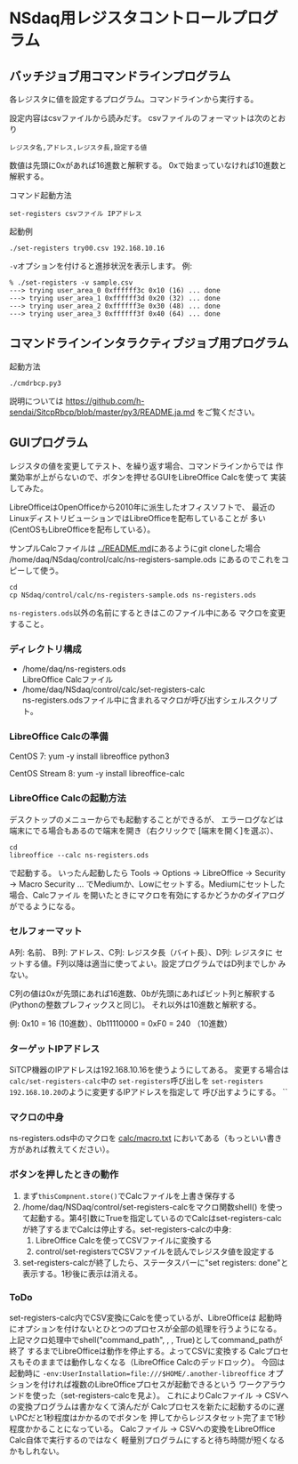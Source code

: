 # NSdaq用レジスタコントロールプログラム

## バッチジョブ用コマンドラインプログラム

各レジスタに値を設定するプログラム。コマンドラインから実行する。

設定内容はcsvファイルから読みだす。
csvファイルのフォーマットは次のとおり

```
レジスタ名,アドレス,レジスタ長,設定する値
```

数値は先頭に0xがあれば16進数と解釈する。
0xで始まっていなければ10進数と解釈する。

コマンド起動方法

```
set-registers csvファイル IPアドレス
```

起動例
```
./set-registers try00.csv 192.168.10.16
```

``-v``オプションを付けると進捗状況を表示します。
例:

```
% ./set-registers -v sample.csv
---> trying user_area_0 0xffffff3c 0x10 (16) ... done
---> trying user_area_1 0xffffff3d 0x20 (32) ... done
---> trying user_area_2 0xffffff3e 0x30 (48) ... done
---> trying user_area_3 0xffffff3f 0x40 (64) ... done
```

## コマンドラインインタラクティブジョブ用プログラム

起動方法

```
./cmdrbcp.py3
```
説明については
https://github.com/h-sendai/SitcpRbcp/blob/master/py3/README.ja.md
をご覧ください。

## GUIプログラム

レジスタの値を変更してテスト、を繰り返す場合、コマンドラインからでは
作業効率が上がらないので、ボタンを押せるGUIをLibreOffice Calcを使って
実装してみた。

LibreOfficeはOpenOfficeから2010年に派生したオフィスソフトで、
最近のLinuxディストリビューションではLibreOfficeを配布していることが
多い(CentOSもLibreOfficeを配布している）。

サンプルCalcファイルは
[../README.md](../README.md)にあるようにgit cloneした場合
/home/daq/NSdaq/control/calc/ns-registers-sample.ods
にあるのでこれをコピーして使う。

```
cd
cp NSdaq/control/calc/ns-registers-sample.ods ns-registers.ods
```

``ns-registers.ods``以外の名前にするときはこのファイル中にある
マクロを変更すること。

### ディレクトリ構成

- /home/daq/ns-registers.ods<br>
  LibreOffice Calcファイル
- /home/daq/NSdaq/control/calc/set-registers-calc<br>
  ns-registers.odsファイル中に含まれるマクロが呼び出すシェルスクリプト。

### LibreOffice Calcの準備

CentOS 7: yum -y install libreoffice python3

CentOS Stream 8: yum -y install libreoffice-calc

### LibreOffice Calcの起動方法

デスクトップのメニューからでも起動することができるが、
エラーログなどは端末にでる場合もあるので端末を開き（右クリックで
[端末を開く]を選ぶ）、

```
cd
libreoffice --calc ns-registers.ods
```

で起動する。
いったん起動したら
Tools -> Options -> LibreOffice -> Security -> Macro Security ...
でMediumか、Lowにセットする。Mediumにセットした場合、Calcファイル
を開いたときにマクロを有効にするかどうかのダイアログがでるようになる。

### セルフォーマット

A列: 名前、 B列: アドレス、C列: レジスタ長（バイト長）、D列: レジスタに
セットする値。F列以降は適当に使ってよい。設定プログラムではD列までしか
みない。

C列の値は0xが先頭にあれば16進数、0bが先頭にあればビット列と解釈する
(Pythonの整数プレフィックスと同じ)。
それ以外は10進数と解釈する。

例: 0x10 = 16 (10進数）、0b11110000 = 0xF0 = 240 （10進数）

### ターゲットIPアドレス

SiTCP機器のIPアドレスは192.168.10.16を使うようにしてある。
変更する場合は``calc/set-registers-calc``中の
``set-registers``呼び出しを
``set-registers 192.168.10.20``のように変更するIPアドレスを指定して
呼び出すようにする。
``

### マクロの中身

ns-registers.ods中のマクロを
[calc/macro.txt](calc/macro.txt)
においてある（もっといい書き方があれば教えてください）。

### ボタンを押したときの動作

1. まず``thisCompnent.store()``でCalcファイルを上書き保存する
2. /home/daq/NSDaq/control/set-registers-calcをマクロ関数shell()
を使って起動する。第4引数にTrueを指定しているのでCalcはset-registers-calc
が終了するまでCalcは停止する。set-registers-calcの中身:
    1. LibreOffice Calcを使ってCSVファイルに変換する
    2. control/set-registersでCSVファイルを読んでレジスタ値を設定する
3. set-registers-calcが終了したら、ステータスバーに"set registers: done"と表示する。1秒後に表示は消える。

### ToDo

set-registers-calc内でCSV変換にCalcを使っているが、LibreOfficeは
起動時にオプションを付けないとひとつのプロセスが全部の処理を行うようになる。
上記マクロ処理中でshell("command_path", , , True)としてcommand_pathが終了
するまでLibreOfficeは動作を停止する。よってCSVに変換する
Calcプロセスもそのままでは動作しなくなる（LibreOffice Calcのデッドロック）。
今回は起動時に
``-env:UserInstallation=file:///$HOME/.another-libreoffice``
オプションを付ければ複数のLibreOfficeプロセスが起動できるという
ワークアラウンドを使った（set-registers-calcを見よ）。
これによりCalcファイル -> CSVへの変換プログラムは書かなくて済んだが
Calcプロセスを新たに起動するのに遅いPCだと1秒程度はかかるのでボタンを
押してからレジスタセット完了まで1秒程度かかることになっている。
Calcファイル -> CSVへの変換をLibreOffice Calc自体で実行するのではなく
軽量別プログラムにすると待ち時間が短くなるかもしれない。
